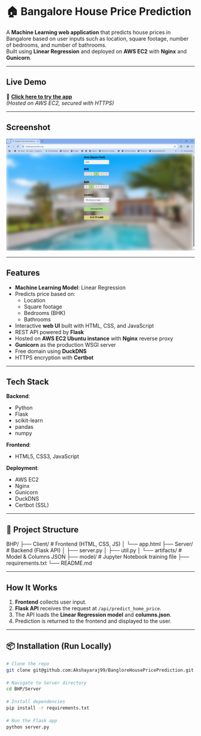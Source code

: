 # 🏠 Bangalore House Price Prediction

A **Machine Learning web application** that predicts house prices in Bangalore based on user inputs such as location, square footage, number of bedrooms, and number of bathrooms.  
Built using **Linear Regression** and deployed on **AWS EC2** with **Nginx** and **Gunicorn**.

---

## Live Demo
🔗 **[Click here to try the app](https://mybhpapp.duckdns.org/)**  
*(Hosted on AWS EC2, secured with HTTPS)*

---

##  Screenshot
![App Screenshot](screenshot.png)

---

## Features
- **Machine Learning Model**: Linear Regression
- Predicts price based on:
  - Location
  - Square footage
  - Bedrooms (BHK)
  - Bathrooms
- Interactive **web UI** built with HTML, CSS, and JavaScript
- REST API powered by **Flask**
- Hosted on **AWS EC2 Ubuntu instance** with **Nginx** reverse proxy
- **Gunicorn** as the production WSGI server
- Free domain using **DuckDNS**
- HTTPS encryption with **Certbot**

---

## Tech Stack
**Backend**:
- Python
- Flask
- scikit-learn
- pandas
- numpy

**Frontend**:
- HTML5, CSS3, JavaScript

**Deployment**:
- AWS EC2
- Nginx
- Gunicorn
- DuckDNS
- Certbot (SSL)

---

## 📂 Project Structure
BHP/
├── Client/ # Frontend (HTML, CSS, JS)
│ └── app.html
├── Server/ # Backend (Flask API)
│ ├── server.py
│ ├── util.py
│ └── artifacts/ # Model & Columns JSON
├── model/ # Jupyter Notebook training file
├── requirements.txt
└── README.md


---

##  How It Works
1. **Frontend** collects user input.
2. **Flask API** receives the request at `/api/predict_home_price`.
3. The API loads the **Linear Regression model** and **columns.json**.
4. Prediction is returned to the frontend and displayed to the user.

---

## 📦 Installation (Run Locally)
```bash
# Clone the repo
git clone git@github.com:Akshayaraj99/BangloreHousePricePrediction.git

# Navigate to Server directory
cd BHP/Server

# Install dependencies
pip install -r requirements.txt

# Run the Flask app
python server.py

